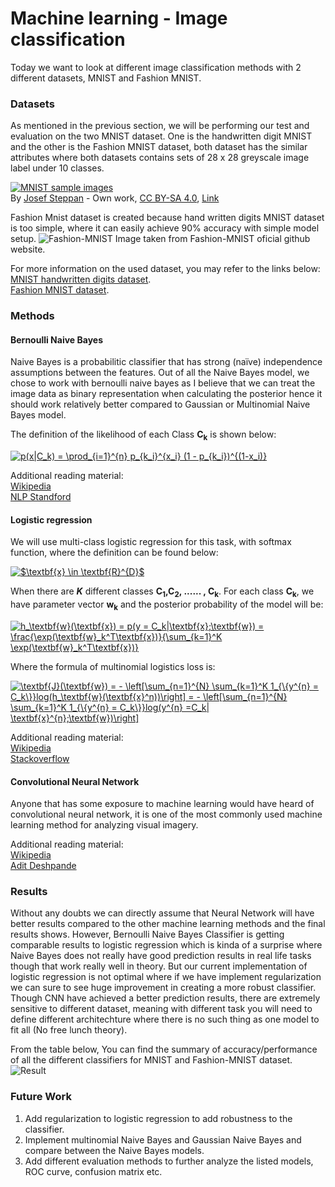 # Machine learning - Image classification

Today we want to look at different image classification methods with 2 different datasets, MNIST and Fashion MNIST.

### Datasets 

As mentioned in the previous section, we will be performing our test and evaluation on the two MNIST dataset. One is the handwritten digit MNIST and the other is the Fashion MNIST dataset, both dataset has the similar attributes where both datasets contains sets of 28 x 28 greyscale image label under 10 classes.

<p><a href="https://commons.wikimedia.org/wiki/File:MnistExamples.png#/media/File:MnistExamples.png"><img src="https://upload.wikimedia.org/wikipedia/commons/2/27/MnistExamples.png" alt="MNIST sample images"></a><br>By <a href="//commons.wikimedia.org/w/index.php?title=User:Jost_swd15&amp;action=edit&amp;redlink=1" class="new" title="User:Jost swd15 (page does not exist)">Josef Steppan</a> - <span class="int-own-work" lang="en">Own work</span>, <a href="https://creativecommons.org/licenses/by-sa/4.0" title="Creative Commons Attribution-Share Alike 4.0">CC BY-SA 4.0</a>, <a href="https://commons.wikimedia.org/w/index.php?curid=64810040">Link</a></p>

Fashion Mnist dataset is created because hand written digits MNIST dataset is too simple, where it can easily achieve 90% accuracy with simple model setup.
![Fashion-MNIST](https://github.com/zalandoresearch/fashion-mnist/blob/master/doc/img/fashion-mnist-sprite.png)
Image taken from Fashion-MNIST oficial github website.

For more information on the used dataset, you may refer to the links below: <br /> 
[MNIST handwritten digits dataset](yann.lecun.com/exdb/mnist/). <br /> 
[Fashion MNIST dataset](https://github.com/zalandoresearch/fashion-mnist). <br /> 

### Methods 

#### Bernoulli Naive Bayes 
Naive Bayes is a probabilitic classifier that has strong (naïve) independence assumptions between the features. Out of all the Naive Bayes model, we chose to work with bernoulli naive bayes as I believe that we can treat the image data as binary representation when calculating the posterior hence it should work relatively better compared to Gaussian or Multinomial Naive Bayes model.

The definition of the likelihood of each Class <b>C<sub>k</sub></b> is shown below: <br />

<a href="https://www.codecogs.com/eqnedit.php?latex=p(x|C_k)&space;=&space;\prod_{i=1}^{n}&space;p_{k_i}^{x_i}&space;(1&space;-&space;p_{k_i})^{(1-x_i)}" target="_blank"><img src="https://latex.codecogs.com/gif.latex?p(x|C_k)&space;=&space;\prod_{i=1}^{n}&space;p_{k_i}^{x_i}&space;(1&space;-&space;p_{k_i})^{(1-x_i)}" title="p(x|C_k) = \prod_{i=1}^{n} p_{k_i}^{x_i} (1 - p_{k_i})^{(1-x_i)}" /></a>

Additional reading material: <br />
[Wikipedia](https://en.wikipedia.org/wiki/Naive_Bayes_classifier#Bernoulli_naive_Bayes) <br />
[NLP Standford](https://nlp.stanford.edu/IR-book/html/htmledition/the-bernoulli-model-1.html) <br />

#### Logistic regression 
We will use multi-class logistic regression for this task, with softmax function, where the definition can be found below: 

<a href="https://www.codecogs.com/eqnedit.php?latex=$\textbf{x}&space;\in&space;\textbf{R}^{D}$" target="_blank"><img src="https://latex.codecogs.com/gif.latex?$\textbf{x}&space;\in&space;\textbf{R}^{D}$" title="$\textbf{x} \in \textbf{R}^{D}$" /></a>

When there are <b>_K_</b> different classes <b>C<sub>1</sub>,C<sub>2</sub>, ...... , C<sub>k</sub></b>. For each class <b>C<sub>k</sub></b>, we have parameter vector <b>w<sub>k</sub></b> and the posterior probability of the model will be: 

<a href="https://www.codecogs.com/eqnedit.php?latex=h_\textbf{w}(\textbf{x})&space;=&space;p(y&space;=&space;C_k|\textbf{x};\textbf{w})&space;=&space;\frac{\exp(\textbf{w}_k^T\textbf{x})}{\sum_{k=1}^K&space;\exp(\textbf{w}_k^T\textbf{x})}" target="_blank"><img src="https://latex.codecogs.com/gif.latex?h_\textbf{w}(\textbf{x})&space;=&space;p(y&space;=&space;C_k|\textbf{x};\textbf{w})&space;=&space;\frac{\exp(\textbf{w}_k^T\textbf{x})}{\sum_{k=1}^K&space;\exp(\textbf{w}_k^T\textbf{x})}" title="h_\textbf{w}(\textbf{x}) = p(y = C_k|\textbf{x};\textbf{w}) = \frac{\exp(\textbf{w}_k^T\textbf{x})}{\sum_{k=1}^K \exp(\textbf{w}_k^T\textbf{x})}" /></a>

Where the formula of multinomial logistics loss is:

<a href="https://www.codecogs.com/eqnedit.php?latex=\textbf{J}(\textbf{w})&space;=&space;-&space;\left[\sum_{n=1}^{N}&space;\sum_{k=1}^K&space;1_{\{y^{n}&space;=&space;C_k\}}log(h_\textbf{w}(\textbf{x}^n))\right]&space;=&space;-&space;\left[\sum_{n=1}^{N}&space;\sum_{k=1}^K&space;1_{\{y^{n}&space;=&space;C_k\}}log(y^{n}&space;=C_k|&space;\textbf{x}^{n};\textbf{w})\right]" target="_blank"><img src="https://latex.codecogs.com/gif.latex?\textbf{J}(\textbf{w})&space;=&space;-&space;\left[\sum_{n=1}^{N}&space;\sum_{k=1}^K&space;1_{\{y^{n}&space;=&space;C_k\}}log(h_\textbf{w}(\textbf{x}^n))\right]&space;=&space;-&space;\left[\sum_{n=1}^{N}&space;\sum_{k=1}^K&space;1_{\{y^{n}&space;=&space;C_k\}}log(y^{n}&space;=C_k|&space;\textbf{x}^{n};\textbf{w})\right]" title="\textbf{J}(\textbf{w}) = - \left[\sum_{n=1}^{N} \sum_{k=1}^K 1_{\{y^{n} = C_k\}}log(h_\textbf{w}(\textbf{x}^n))\right] = - \left[\sum_{n=1}^{N} \sum_{k=1}^K 1_{\{y^{n} = C_k\}}log(y^{n} =C_k| \textbf{x}^{n};\textbf{w})\right]" /></a>

Additional reading material:  <br />
[Wikipedia](https://en.wikipedia.org/wiki/Logistic_regression) <br />
[Stackoverflow](https://stackoverflow.com/questions/36051506/difference-between-logistic-regression-and-softmax-regression) <br />

#### Convolutional Neural Network 

Anyone that has some exposure to machine learning would have heard of convolutional neural network, it is one of the most commonly used machine learning method for analyzing visual imagery. 

Additional reading material: <br />
[Wikipedia](https://en.wikipedia.org/wiki/Convolutional_neural_network) <br />
[Adit Deshpande](https://adeshpande3.github.io/A-Beginner%27s-Guide-To-Understanding-Convolutional-Neural-Networks/) <br />

### Results 

Without any doubts we can directly assume that Neural Network will have better results compared to the other machine learning methods and the final results shows. However, Bernoulli Naive Bayes Classifier is getting comparable results to logistic regression which is kinda of a surprise where Naive Bayes does not really have good prediction results in real life tasks though that work really well in theory. But our current implementation of logistic regression is not optimal where if we have implement regularization we can sure to see huge improvement in creating a more robust classifier. Though CNN have achieved a better prediction results, there are extremely sensitive to different dataset, meaning with different task you will need to define different architechture where there is no such thing as one model to fit all (No free lunch theory).

From the table below, You can find the summary of accuracy/performance of all the different classifiers for MNIST and Fashion-MNIST dataset.
![Result](https://github.com/MingSheng92/Image_Classification/blob/master/img/result.JPG)

### Future Work 
1. Add regularization to logistic regression to add robustness to the classifier.
2. Implement multinomial Naive Bayes and Gaussian Naive Bayes and compare between the Naive Bayes models.
3. Add different evaluation methods to further analyze the listed models, ROC curve, confusion matrix etc.
